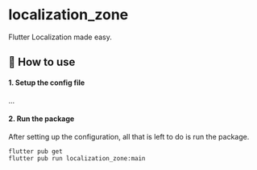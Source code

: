 # localization_zone

Flutter Localization made easy.

## :book: How to use

#### 1. Setup the config file

...

#### 2. Run the package

After setting up the configuration, all that is left to do is run the package.

```
flutter pub get
flutter pub run localization_zone:main
```


